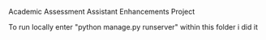 Academic Assessment Assistant Enhancements Project

To run locally enter "python manage.py runserver" within this folder
i did it

